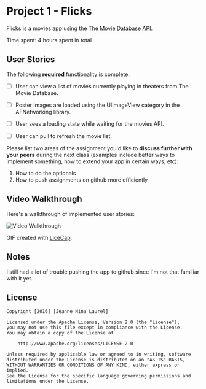 # Project 1 - Flicks

Flicks is a movies app using the [The Movie Database API](http://docs.themoviedb.apiary.io/#).

Time spent: 4 hours spent in total

## User Stories

The following **required** functionality is complete:

- [ ] User can view a list of movies currently playing in theaters from The Movie Database.
- [ ] Poster images are loaded using the UIImageView category in the AFNetworking library.
- [ ] User sees a loading state while waiting for the movies API.
- [ ] User can pull to refresh the movie list.


Please list two areas of the assignment you'd like to **discuss further with your peers** during the next class (examples include better ways to implement something, how to extend your app in certain ways, etc):

1. How to do the optionals
2. How to push assignments on github more efficiently

## Video Walkthrough 

Here's a walkthrough of implemented user stories:

<img src='http://i.imgur.com/3TNrE4S.gif' title='Video Walkthrough' width='' alt='Video Walkthrough' />

GIF created with [LiceCap](http://www.cockos.com/licecap/).

## Notes

I still had a lot of trouble pushing the app to github since I'm not that familiar with it yet.

## License

    Copyright [2016] [Jeanne Nina Laurel]

    Licensed under the Apache License, Version 2.0 (the "License");
    you may not use this file except in compliance with the License.
    You may obtain a copy of the License at

        http://www.apache.org/licenses/LICENSE-2.0

    Unless required by applicable law or agreed to in writing, software
    distributed under the License is distributed on an "AS IS" BASIS,
    WITHOUT WARRANTIES OR CONDITIONS OF ANY KIND, either express or implied.
    See the License for the specific language governing permissions and
    limitations under the License.
